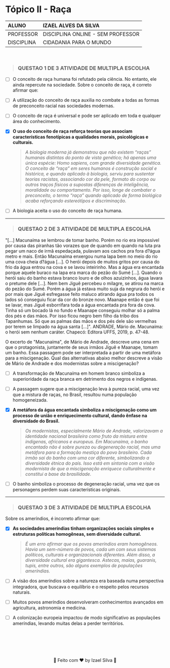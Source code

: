 # Tópico II - Raça

|   ALUNO       |   IZAEL ALVES DA SILVA   |
|:---------------|:--------------------------|
|   PROFESSOR    |   DISCIPLINA ONLINE - SEM PROFESSOR          |
|   DISCIPLINA  |   CIDADANIA PARA O MUNDO |


<br>

> ### QUESTAO 1 DE 3  ATIVIDADE DE MULTIPLA ESCOLHA

- [ ] O conceito de raça humana foi refutado pela ciência. No entanto, ele ainda repercute na sociedade. Sobre o conceito de raça, é correto afirmar que:

- [ ] A utilização do conceito de raça auxilia no combate a todas as formas de preconceito racial nas sociedades modernas. 

- [ ] O conceito de raça é universal e pode ser aplicado em toda e qualquer área do conhecimento.

- [x] **O uso do conceito de raça reforça teorias que associam características fenotípicas a qualidades morais, psicológicas e culturais.**
    > _A biologia moderna já demonstrou que não existem “raças” humanas distintas do ponto de vista genético; há apenas uma única espécie: Homo sapiens, com grande diversidade genética. O conceito de “raça” em seres humanos é construção social e histórica, e quando aplicado à biologia, serviu para sustentar teorias racistas, associando cor da pele, formato do corpo ou outros traços físicos a supostas diferenças de inteligência, moralidade ou comportamento. Por isso, longe de combater o preconceito, o termo “raça” quando aplicado de forma biológica acaba reforçando estereótipos e discriminação._

- [ ] A biologia aceita o uso do conceito de raça humana.

---

> ### QUESTAO 2 DE 3  ATIVIDADE DE MULTIPLA ESCOLHA

"[...] Macunaíma se lembrou de tomar banho. Porém no rio era impossível por causa das piranhas tão vorazes que de quando em quando na luta pra pegar um naco de irmã espedaçada, pulavam aos cachos pra fora d?água metro e mais. Então Macunaíma enxergou numa lapa bem no meio do rio uma cova cheia d?água [...]. O herói depois de muitos gritos por causa do frio da água entrou na cova e se lavou inteirinho. Mas a água era encantada porque aquele buraco na lapa era marca do pezão do Sumé [...]. Quando o herói saiu do banho estava branco louro e de olhos azuizinhos, água lavara o pretume dele [...]. Nem bem Jiguê percebeu o milagre, se atirou na marca do pezão do Sumé. Porém a água já estava muito suja da negrura do herói e por mais que Jiguê esfregasse feito maluco atirando água pra todos os lados só conseguiu ficar da cor do bronze novo. Maanape então é que foi se lavar, mas Jiguê esborrifara toda a água encantada pra fora da cova. Tinha só um bocado lá no fundo e Maanape conseguiu molhar só a palma dos pés e das mãos. Por isso ficou negro bem filho da tribo dos Tapanhumas. Só que as palmas das mãos e dos pés dele são vermelhas por terem se limpado na água santa [...]". ANDRADE, Mário de. Macunaíma: o herói sem nenhum caráter. Chapecó: Editora UFFS, 2019, p. 47-48.

O excerto de "Macunaíma", de Mário de Andrade, descreve uma cena em que o protagonista, juntamente de seus irmãos Jiguê e Maanape, tomam um banho. Essa passagem pode ser interpretada a partir de uma metáfora para a miscigenação. Qual das alternativas abaixo melhor descreve a visão de Mário de Andrade e dos modernistas sobre a miscigenação?

- [ ] A transformação de Macunaíma em homem branco simboliza a superioridade da raça branca em detrimento dos negros e indígenas.

- [ ] A passagem sugere que a miscigenação leva à pureza racial, uma vez que a mistura de raças, no Brasil, resultou numa população homogeneizada.

- [x] **A metáfora da água encantada simboliza a miscigenação como um processo de união e enriquecimento cultural, dando ênfase na diversidade do Brasil.**
    > _Os modernistas, especialmente Mário de Andrade, valorizavam a identidade nacional brasileira como fruto da mistura entre indígenas, africanos e europeus. Em Macunaíma, o banho encantado não é sobre pureza ou degeneração racial, mas uma metáfora para a formação mestiça do povo brasileiro. Cada irmão sai do banho com uma cor diferente, simbolizando a diversidade étnica do país. Isso está em sintonia com a visão modernista de que a miscigenação enriquece culturalmente e constitui a base da brasilidade._

- [ ] O banho simboliza o processo de degeneração racial, uma vez que os personagens perdem suas características originais.

---

> ### QUESTAO 3 DE 3  ATIVIDADE DE MULTIPLA ESCOLHA

Sobre os ameríndios, é incorreto afirmar que:

- [x] **As sociedades ameríndias tinham organizações sociais simples e estruturas políticas homogêneas, sem diversidade cultural.**
    > _É um erro afirmar que os povos ameríndios eram homogêneos. Havia um sem-número de povos, cada um com seus sistemas políticos, culturais e organizacionais diferentes. Além disso, a diversidade cultural era gigantesca. Astecas, maias, guaranis, tupis, entre outros, são alguns exemplos de populações ameríndias._

- [ ] A visão dos ameríndios sobre a natureza era baseada numa perspectiva integradora, que buscava o equilíbrio e o respeito pelos recursos naturais.

- [ ] Muitos povos ameríndios desenvolveram conhecimentos avançados em agricultura, astronomia e medicina.

- [ ] A colonização europeia impactou de modo significativo as populações ameríndias, levando muitas delas a perder territórios.


<br>
<br>
<br>
<br>
<br>

<div align="center">
   👋 Feito com ♥ by Izael Silva 👋
</div>